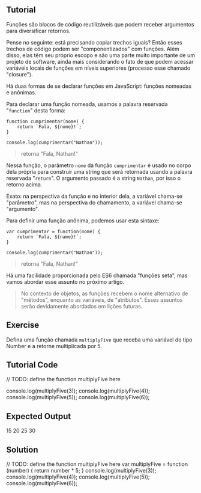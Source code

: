 Tutorial
--------

Funções são blocos de código reutilizáveis que podem receber argumentos para diversificar retornos.

Pense no seguinte: está precisando copiar trechos iguais? Então esses trechos de código podem ser "componentizados" com funções. Além disso, elas têm seu próprio escopo e são uma parte muito importante de um projeto de software, ainda mais considerando o fato de que podem acessar variáveis locais de funções em níveis superiores (processo esse chamado "closure"). 

Há duas formas de se declarar funções em JavaScript: funções nomeadas e anônimas.

Para declarar uma função nomeada, usamos a palavra reservada "`function`" desta forma:

    function cumprimentar(nome) {
        return `Fala, ${nome}!`;
    }

    console.log(cumprimentar("Nathan"));
>retorna "Fala, Nathan!"

Nessa função, o parâmetro `nome` da função `cumprimentar` é usado no corpo dela própria para construir uma string que será retornada usando a palavra reservada "`return`". O argumento passado é a string `Nathan`, por isso o retorno acima.

Exato: na perspectiva da função e no interior dela, a variável chama-se "parâmetro", mas na perspectiva do chamamento, a variável chama-se "argumento".

Para definir uma função anônima, podemos usar esta sintaxe:

    var cumprimentar = function(nome) {
        return `Fala, ${name}!`;
    }

    console.log(cumprimentar("Nathan"));
>retorna "Fala, Nathan!"

Há uma facilidade proporcionada pelo ES6 chamada "funções seta", mas vamos abordar esse assunto no próximo artigo.

>No contexto de objetos, as funções recebem o nome alternativo de "métodos", enquanto as variáveis, de "atributos". Esses assuntos serão devidamente abordados em lições futuras.

Exercise
--------

Defina uma função chamada `multiplyFive` que receba uma variável do tipo Number e a retorne multiplicada por 5.

Tutorial Code
-------------

// TODO: define the function multiplyFive here

console.log(multiplyFive(3));
console.log(multiplyFive(4));
console.log(multiplyFive(5));
console.log(multiplyFive(6));

Expected Output
---------------

15
20
25
30

Solution
--------

// TODO: define the function multiplyFive here
var multiplyFive = function (number) {
    return number * 5;
}
console.log(multiplyFive(3));
console.log(multiplyFive(4));
console.log(multiplyFive(5));
console.log(multiplyFive(6));
